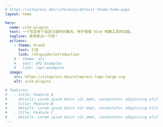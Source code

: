 ```yaml
---
# https://vitepress.dev/reference/default-theme-home-page
layout: home

hero:
  name: vite-plugins
  text: 一个包含多个自定义插件的集合，用于增强 Vite 构建工具的功能。
  tagline: 快来尝试一下吧！
  actions:
    - theme: brand
      text: 引言
      link: /zh/guide/introduction
    # - theme: alt
    #   text: API Examples
    #   link: /api-examples
  image:
    src: https://vitepress.dev/vitepress-logo-large.svg
    alt: vite-plugins

# features:
#   - title: Feature A
#     details: Lorem ipsum dolor sit amet, consectetur adipiscing elit
#   - title: Feature B
#     details: Lorem ipsum dolor sit amet, consectetur adipiscing elit
#   - title: Feature C
#     details: Lorem ipsum dolor sit amet, consectetur adipiscing elit
---
```


